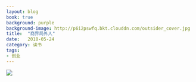 ```yaml
---
layout: blog
book: true
background: purple
background-image: http://p6i2pswfq.bkt.clouddn.com/outsider_cover.jpg 
title:  "商界局外人"
date:   2018-05-24
category: 读书
tags:
- 创业
---
```


![](http://p6i2pswfq.bkt.clouddn.com/outsider.png)

